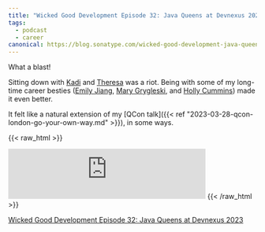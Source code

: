 ```yaml
---
title: "Wicked Good Development Episode 32: Java Queens at Devnexus 2023"
tags:
  - podcast
  - career
canonical: https://blog.sonatype.com/wicked-good-development-java-queens-at-devnexus-2023
---
```


What a blast! 

Sitting down with [Kadi](https://www.linkedin.com/in/kadi-grigg) and [Theresa](https://www.linkedin.com/in/tmammarella/) was a riot. Being with some of my long-time career besties ([Emily Jiang](https://www.linkedin.com/in/emilyfhjiang/), [Mary Grygleski](https://www.linkedin.com/in/mary-grygleski/), and [Holly Cummins](https://www.linkedin.com/in/holly-k-cummins/)) made it even better.

It felt like a natural extension of my [QCon talk]({{< ref "2023-03-28-qcon-london-go-your-own-way.md" >}}), in some ways.

{{< raw_html >}}
<iframe src="https://podcasters.spotify.com/pod/show/wickedgooddevelopment/embed/episodes/Episode-32-Java-Queens-at-Devnexus-2023-e235n14/a-a9oc5po" height="102px" width="400px" frameborder="0" scrolling="no"></iframe>
{{< /raw_html >}}

[Wicked Good Development Episode 32: Java Queens at Devnexus 2023](https://blog.sonatype.com/wicked-good-development-java-queens-at-devnexus-2023)